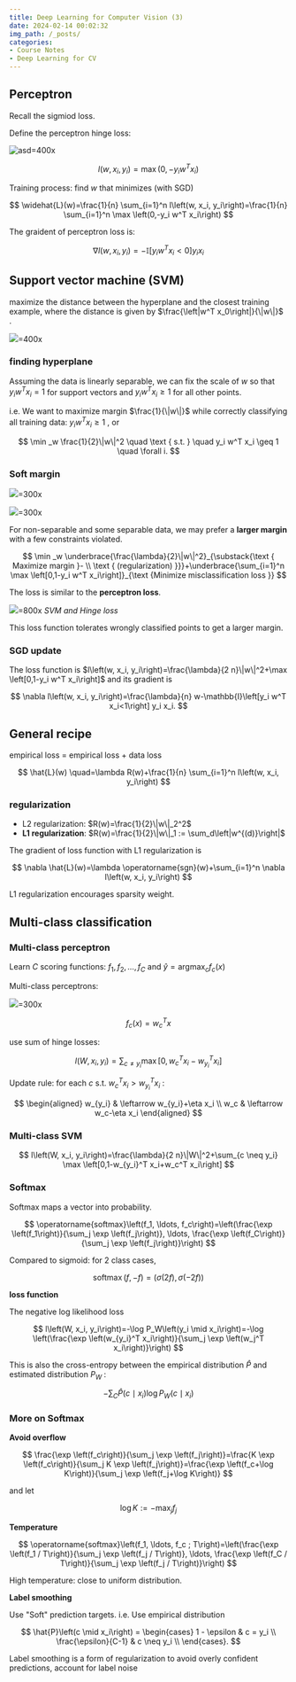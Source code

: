 ```yaml
---
title: Deep Learning for Computer Vision (3)
date: 2024-02-14 00:02:32
img_path: /_posts/
categories:
- Course Notes
- Deep Learning for CV
---
```


## Perceptron

Recall the sigmiod loss.

Define the perceptron hinge loss:

![asd](../img/post/deep-learning-for-CV-3-1.png)=400x

$$
l\left(w, x_i, y_i\right)=\max \left(0,-y_i w^T x_i\right)
$$

Training process: find $w$ that minimizes (with SGD)

$$
\widehat{L}(w)=\frac{1}{n} \sum_{i=1}^n l\left(w, x_i, y_i\right)=\frac{1}{n} \sum_{i=1}^n \max \left(0,-y_i w^T x_i\right)
$$

The graident of perceptron loss is:

$$
\nabla l\left(w, x_i, y_i\right)=-\mathbb{I}\left[y_i w^T x_i<0\right] y_i x_i
$$

## Support vector machine (SVM)

maximize the distance between the hyperplane
and the closest training example, where the distance is given by $\frac{\left|w^T x_0\right|}{\|w\|}$ .

![](../img/post/deep-learning-for-CV-3-2.png)=400x

### finding hyperplane

Assuming the data is linearly separable, we can fix the scale of $w$ so that $y_i w^T x_i=1$ for support vectors and $y_i w^T x_i \geq 1$ for all other points.

i.e. We want to maximize margin $\frac{1}{\|w\|}$ while correctly classifying all training data: $y_i w^T x_i \geq 1$ , or

$$
\min _w \frac{1}{2}\|w\|^2 \quad \text { s.t. } \quad y_i w^T x_i \geq 1 \quad \forall i.
$$

### Soft margin

![](../img/post/deep-learning-for-CV-3-4.png)=300x

![](../img/post/deep-learning-for-CV-3-5.png)=300x

For non-separable and some separable data, we may prefer a **larger margin** with a few constraints violated.

$$
\min _w \underbrace{\frac{\lambda}{2}\|w\|^2}_{\substack{\text { Maximize margin }- \\ \text { (regularization) }}}+\underbrace{\sum_{i=1}^n \max \left[0,1-y_i w^T x_i\right]}_{\text {Minimize misclassification loss }}
$$

The loss is similar to the **perceptron loss**.

![](../img/post/deep-learning-for-CV-3-6.png)=800x
_SVM and Hinge loss_

This loss function tolerates wrongly classified points to get a larger margin.

### SGD update

The loss function is $l\left(w, x_i, y_i\right)=\frac{\lambda}{2 n}\|w\|^2+\max \left[0,1-y_i w^T x_i\right]$ and its gradient is

$$
\nabla l\left(w, x_i, y_i\right)=\frac{\lambda}{n} w-\mathbb{I}\left[y_i w^T x_i<1\right] y_i x_i.
$$

## General recipe

empirical loss = empirical loss + data loss

$$
\hat{L}(w) \quad=\lambda R(w)+\frac{1}{n} \sum_{i=1}^n l\left(w, x_i, y_i\right)
$$

### regularization

- L2 regularization: $R(w)=\frac{1}{2}\|w\|_2^2$ 
- **L1 regularization**: $R(w)=\frac{1}{2}\|w\|_1 :=
\sum_d\left|w^{(d)}\right|$

The gradient of loss function with L1 regularization is

$$
\nabla \hat{L}(w)=\lambda \operatorname{sgn}(w)+\sum_{i=1}^n \nabla l\left(w, x_i, y_i\right)
$$

L1 regularization encourages sparsity weight.

## Multi-class classification

### Multi-class perceptron

Learn $C$ scoring functions: $f_1, f_2, \ldots, f_C$ 
and $\hat{y}=\operatorname{argmax}_c f_c(x)$ 

Multi-class perceptrons:

![](../img/post/deep-learning-for-CV-3-7.png)=300x

$$
f_c(x) = w_c^T x
$$

use sum of hinge losses:

$$
l\left(W, x_i, y_i\right)=\sum_{c \neq y_i} \max \left[0, w_c^T x_i-w_{y_i}^T x_i\right]
$$

Update rule: for each $c$ s.t. $w_c^T x_i>w_{y_i}^T x_i$ :

$$
\begin{aligned}
w_{y_i} & \leftarrow w_{y_i}+\eta x_i \\
w_c & \leftarrow w_c-\eta x_i
\end{aligned}
$$

### Multi-class SVM

$$
l\left(W, x_i, y_i\right)=\frac{\lambda}{2 n}\|W\|^2+\sum_{c \neq y_i} \max \left[0,1-w_{y_i}^T x_i+w_c^T x_i\right]
$$

### Softmax

Softmax maps a vector into probability.

$$
\operatorname{softmax}\left(f_1, \ldots, f_c\right)=\left(\frac{\exp \left(f_1\right)}{\sum_j \exp \left(f_j\right)}, \ldots, \frac{\exp \left(f_C\right)}{\sum_j \exp \left(f_j\right)}\right)
$$

Compared to sigmoid: for 2 class cases,

$$
\operatorname{softmax}(f,-f) =(\sigma(2 f), \sigma(-2 f))
$$

**loss function**

The negative log likelihood loss

$$
l\left(W, x_i, y_i\right)=-\log P_W\left(y_i \mid x_i\right)=-\log \left(\frac{\exp \left(w_{y_i}^T x_i\right)}{\sum_j \exp \left(w_j^T x_i\right)}\right)
$$

This is also the cross-entropy between the empirical distribution $\hat{P}$ and estimated distribution $P_W$ :

$$
-\sum_C \hat{P}\left(c \mid x_i\right) \log P_W\left(c \mid x_i\right)
$$

### More on Softmax

**Avoid overflow**

$$
\frac{\exp \left(f_c\right)}{\sum_j \exp \left(f_j\right)}=\frac{K \exp \left(f_c\right)}{\sum_j K \exp \left(f_j\right)}=\frac{\exp \left(f_c+\log K\right)}{\sum_j \exp \left(f_j+\log K\right)}
$$

and let

$$
\log K :=-\max _j f_j
$$

**Temperature**

$$
\operatorname{softmax}\left(f_1, \ldots, f_c ; T\right)=\left(\frac{\exp \left(f_1 / T\right)}{\sum_j \exp \left(f_j / T\right)}, \ldots, \frac{\exp \left(f_C / T\right)}{\sum_j \exp \left(f_j / T\right)}\right)
$$

High temperature: close to uniform distribution.

**Label smoothing**

Use "Soft" prediction targets. i.e. Use empirical distribution

$$
\hat{P}\left(c \mid x_i\right) =
\begin{cases}
    1 - \epsilon & c = y_i \\
    \frac{\epsilon}{C-1} & c \neq y_i \\
\end{cases}.
$$

Label smoothing is a form of regularization to avoid overly confident predictions, account for label noise
